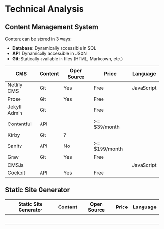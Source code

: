 # Technical Analysis

## Content Management System

Content can be stored in 3 ways:

- **Database**: Dynamically accessible in SQL
- **API**: Dynamically accessible in JSON
- **Git**: Statically available in files (HTML, Markdown, etc.)

|CMS|Content|Open Source| Price | Language |
|---|---|---|---|---|
| Netlify CMS | Git | Yes | Free | JavaScript |
| Prose | Git | Yes | Free |  |
| Jekyll Admin | Git |  | Free |  |
| Contentful | API |  | >= $39/month |  |
| Kirby | Git | ? |  |  |
| Sanity | API | No | >= $199/month |  |
| Grav | Git | Yes | Free |  |
| CMS.js |  |  |  | JavaScript |
| Cockpit | API | Yes | Free |  |

## Static Site Generator

| Static Site Generator | Content | Open Source | Price | Language |
|---|---|---|---|---|
|  |  |  |  |  |
|  |  |  |  |  |
|  |  |  |  |  |
|  |  |  |  |  |
|  |  |  |  |  |